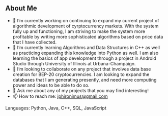 
<!--
**jasonph2/jasonph2** is a ✨ _special_ ✨ repository because its `README.md` (this file) appears on your GitHub profile.-->

## About Me 
- 🔭 I’m currently working on continuing to expand my current project of algorithmic development of cyrptocurrency markets. With the system fully up and functioning, I am striving to make the system more profitable by writing more sophisticated algorithms based on price data that I have collected.
- 🌱 I’m currently learning Algorithms and Data Structures in C++ as well as practicing expanding this knowledge into Python as well. I am also learning the basics of app development through a project in Android Studio through University of Illinois at Urbana-Champaign. 
- 👯 I’m looking to collaborate on any project that involves data base creation for BEP-20 cryptocurrencies. I am looking to expand the databases that I am generating presently, and need more computing power and ideas to be able to do so. 
- 💬 Ask me about any of my projects that you may find interesting!
- 📫 How to reach me: jphironimus@gmail.com

Languages: Python, Java, C++, SQL, JavaScript
